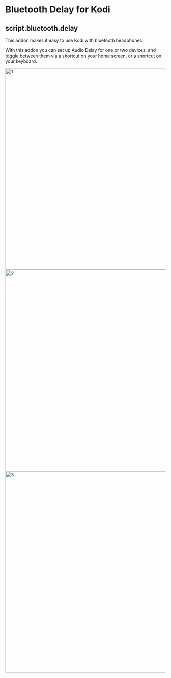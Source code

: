 # Bluetooth Delay for Kodi
## script.bluetooth.delay
This addon makes it easy to use Kodi with bluetooth headphones.

With this addon you can set up Audio Delay for one or two devices, and toggle between them via a shortcut on your home screen, or a shortcut on your keyboard.

<img width="633" alt="1" src="https://user-images.githubusercontent.com/75268095/148041185-eedda990-01a0-4985-84e5-fe9e6ccaa2a6.png">

<img width="633" alt="2" src="https://user-images.githubusercontent.com/75268095/147893663-3e1f0b8b-90a2-4a63-89b2-e074739edaff.png">

<img width="633" alt="3" src="https://user-images.githubusercontent.com/75268095/148233137-be6b1f61-8e9a-4b5b-bcf5-af4e13fe4d31.png">